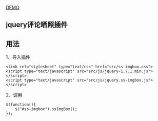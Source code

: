 [DEMO](https://sunny-l.github.io/jquery-plugins/ss-imgbox/)

## jquery评论晒照插件

## 用法
1、导入插件

    <link rel="stylesheet" type="text/css" href="src/ss-imgbox.css">
    <script type="text/javascript" src="src/js/jquery-1.7.1.min.js"></script>
    <script type="text/javascript" src="src/js/jquery.ss-imgbox.js"></script>

2、调用

    $(function(){
        $("#ss-imgbox").ssImgBox();
    });
